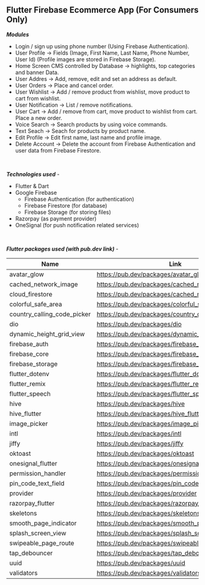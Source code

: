## Flutter Firebase Ecommerce App (For Consumers Only) ##

***Modules***
- Login / sign up using phone number (Using Firebase Authentication).
- User Profile -> Fields (Image, First Name, Last Name, Phone Number, User Id) (Profile images are stored in Firebase Storage).
- Home Screen CMS controlled by Database -> highlights, top categories and banner Data.
- User Addres -> Add, remove, edit and set an address as default.
- User Orders -> Place and cancel order.
- User Wishlist -> Add / remove product from wishlist, move product to cart from wishlist.
- User Notification -> List / remove notifications.
- User Cart -> Add / remove from cart, move product to wishlist from cart. Place a new order.
- Voice Search -> Search products by using voice commands.
- Text Seach -> Seach for products by product name.
- Edit Profile -> Edit first name, last name and profile image.
- Delete Account -> Delete the account from Firebase Authentication and user data from Firebase Firestore.
<br />

***Technologies used*** -
- Flutter & Dart
- Google Firebase
  - Firebase Authentication (for authentication)
  - Firebase Firestore (for database)
  - Firebase Storage (for storing files)
- Razorpay (as payment provider)
- OneSignal (for push notification related services)
<br />

***Flutter packages used (with pub.dev link)*** -

Name | Link
------------- | -------------
avatar_glow  | https://pub.dev/packages/avatar_glow
cached_network_image | https://pub.dev/packages/cached_network_image
cloud_firestore  | https://pub.dev/packages/cached_network_image
colorful_safe_area | https://pub.dev/packages/colorful_safe_area
country_calling_code_picker | https://pub.dev/packages/country_calling_code_picker
dio | https://pub.dev/packages/dio
dynamic_height_grid_view | https://pub.dev/packages/dynamic_height_grid_view
firebase_auth | https://pub.dev/packages/firebase_auth
firebase_core | https://pub.dev/packages/firebase_core
firebase_storage | https://pub.dev/packages/firebase_storage
flutter_dotenv | https://pub.dev/packages/flutter_dotenv
flutter_remix | https://pub.dev/packages/flutter_remix
flutter_speech | https://pub.dev/packages/flutter_speech
hive | https://pub.dev/packages/hive
hive_flutter | https://pub.dev/packages/hive_flutter
image_picker | https://pub.dev/packages/image_picker
intl | https://pub.dev/packages/intl
jiffy | https://pub.dev/packages/jiffy
oktoast | https://pub.dev/packages/oktoast
onesignal_flutter | https://pub.dev/packages/onesignal_flutter
permission_handler | https://pub.dev/packages/permission_handler
pin_code_text_field | https://pub.dev/packages/pin_code_text_field
provider | https://pub.dev/packages/provider
razorpay_flutter | https://pub.dev/packages/razorpay_flutter
skeletons | https://pub.dev/packages/skeletons
smooth_page_indicator | https://pub.dev/packages/smooth_page_indicator
splash_screen_view | https://pub.dev/packages/splash_screen_view
swipeable_page_route | https://pub.dev/packages/swipeable_page_route
tap_debouncer | https://pub.dev/packages/tap_debouncer
uuid | https://pub.dev/packages/uuid
validators | https://pub.dev/packages/validators
